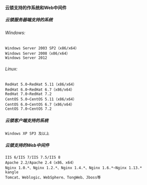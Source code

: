 #### 云锁支持的作系统和Web中间件

##### 云锁服务器端支持的系统

###### Windows:

```
Windows Server 2003 SP2（x86/x64）
Windows Server 2008（x86/x64）
Windows Server 2012
```

###### Linux:

```
RedHat 5.0~RedHat 5.11（x86/x64）
RedHat 6.0~RedHat 6.7（x86/x64）
RedHat 7.0~RedHat 7.2
CentOS 5.0~CentOS 5.11（x86/x64）
CentOS 6.0~CentOS 6.7（x86/x64）
CentOS 7.0~CentOS 7.2
```

##### 云锁客户端支持的系统

```
Windows XP SP3 及以上
```

##### 云锁支持的Web中间件

```
IIS 6/IIS 7/IIS 7.5/IIS 8
Apache 2.2/Apache 2.4（x86、x64）
Nginx 1.0.*、Nginx 1.2.*、Nginx 1.4.*、Nginx 1.6.*~Nginx 1.13.*
kangle
Tomcat、Weblogic、WebSphere、TongWeb、Jboss等
```



